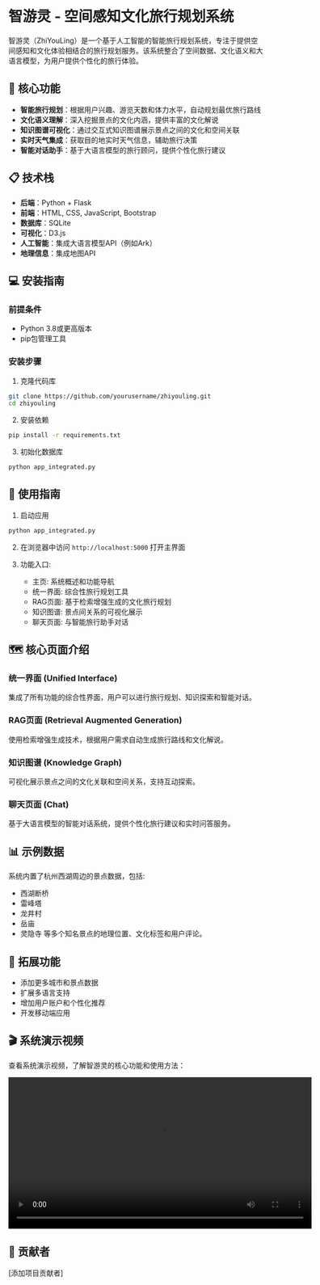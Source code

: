 # 智游灵 - 空间感知文化旅行规划系统

智游灵（ZhiYouLing）是一个基于人工智能的智能旅行规划系统，专注于提供空间感知和文化体验相结合的旅行规划服务。该系统整合了空间数据、文化语义和大语言模型，为用户提供个性化的旅行体验。

## 🌟 核心功能

- **智能旅行规划**：根据用户兴趣、游览天数和体力水平，自动规划最优旅行路线
- **文化语义理解**：深入挖掘景点的文化内涵，提供丰富的文化解说
- **知识图谱可视化**：通过交互式知识图谱展示景点之间的文化和空间关联
- **实时天气集成**：获取目的地实时天气信息，辅助旅行决策
- **智能对话助手**：基于大语言模型的旅行顾问，提供个性化旅行建议

## 📋 技术栈

- **后端**：Python + Flask
- **前端**：HTML, CSS, JavaScript, Bootstrap
- **数据库**：SQLite
- **可视化**：D3.js
- **人工智能**：集成大语言模型API（例如Ark）
- **地理信息**：集成地图API

## 💻 安装指南

### 前提条件

- Python 3.8或更高版本
- pip包管理工具

### 安装步骤

1. 克隆代码库

```bash
git clone https://github.com/yourusername/zhiyouling.git
cd zhiyouling
```

2. 安装依赖

```bash
pip install -r requirements.txt
```

3. 初始化数据库

```bash
python app_integrated.py
```

## 🚀 使用指南

1. 启动应用

```bash
python app_integrated.py
```

2. 在浏览器中访问 `http://localhost:5000` 打开主界面

3. 功能入口:
   - 主页: 系统概述和功能导航
   - 统一界面: 综合性旅行规划工具
   - RAG页面: 基于检索增强生成的文化旅行规划
   - 知识图谱: 景点间关系的可视化展示
   - 聊天页面: 与智能旅行助手对话

## 🗺️ 核心页面介绍

### 统一界面 (Unified Interface)
集成了所有功能的综合性界面，用户可以进行旅行规划、知识探索和智能对话。

### RAG页面 (Retrieval Augmented Generation)
使用检索增强生成技术，根据用户需求自动生成旅行路线和文化解说。

### 知识图谱 (Knowledge Graph)
可视化展示景点之间的文化关联和空间关系，支持互动探索。

### 聊天页面 (Chat)
基于大语言模型的智能对话系统，提供个性化旅行建议和实时问答服务。

## 📊 示例数据

系统内置了杭州西湖周边的景点数据，包括:
- 西湖断桥
- 雷峰塔
- 龙井村
- 岳庙
- 灵隐寺
等多个知名景点的地理位置、文化标签和用户评论。

## 🔮 拓展功能

- 添加更多城市和景点数据
- 扩展多语言支持
- 增加用户账户和个性化推荐
- 开发移动端应用

## 🎬 系统演示视频

查看系统演示视频，了解智游灵的核心功能和使用方法：

<video src="https://github.com/fqc57/Zhiyouling/releases/download/v1.0/example.mov" controls width="600"></video>

## 👥 贡献者

[添加项目贡献者] 